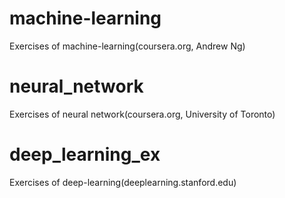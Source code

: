 # machine-learning
Exercises of machine-learning(coursera.org, Andrew Ng)

# neural_network
Exercises of neural network(coursera.org, University of Toronto)

# deep_learning_ex
Exercises of deep-learning(deeplearning.stanford.edu)
